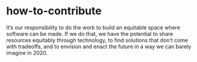 # how-to-contribute


It’s our responsibility to do the work to build an equitable space where software can be made. If we do that, we have the potential to share resources equitably through technology, to find solutions that don’t come with tradeoffs, and to envision and enact the future in a way we can barely imagine in 2020. 
